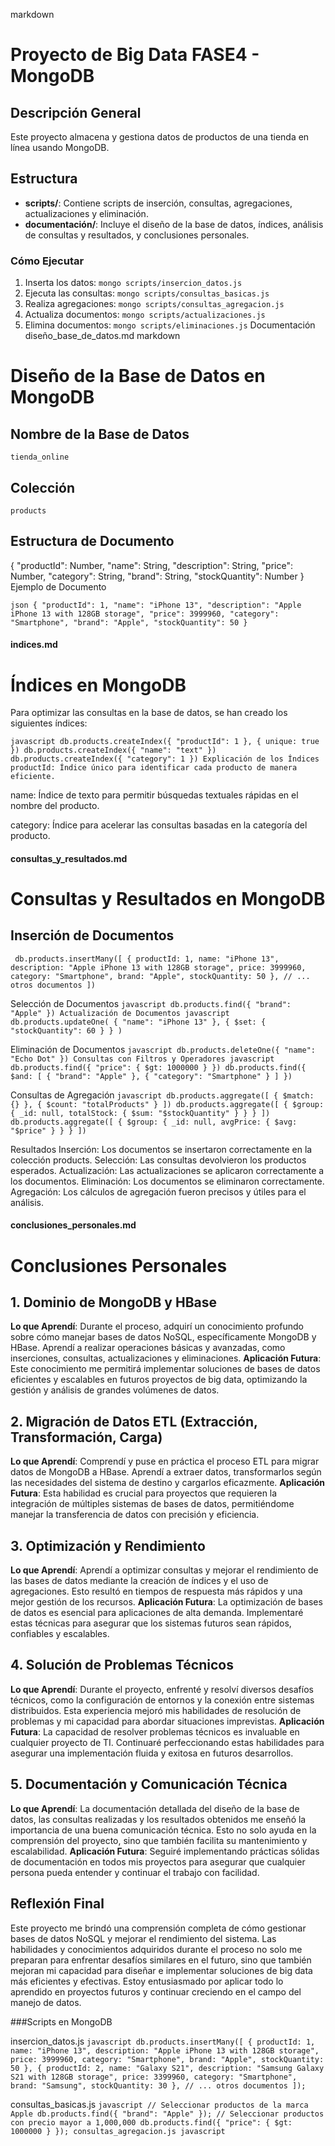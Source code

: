 markdown
# Proyecto de Big Data FASE4 - MongoDB

## Descripción General
Este proyecto almacena y gestiona datos de productos de una tienda en línea usando MongoDB.

## Estructura
- **scripts/**: Contiene scripts de inserción, consultas, agregaciones, actualizaciones y eliminación.
- **documentación/**: Incluye el diseño de la base de datos, índices, análisis de consultas y resultados, y conclusiones personales.

### Cómo Ejecutar
1. Inserta los datos: `mongo scripts/insercion_datos.js`
2. Ejecuta las consultas: `mongo scripts/consultas_basicas.js`
3. Realiza agregaciones: `mongo scripts/consultas_agregacion.js`
4. Actualiza documentos: `mongo scripts/actualizaciones.js`
5. Elimina documentos: `mongo scripts/eliminaciones.js`
Documentación
diseño_base_de_datos.md
markdown
# Diseño de la Base de Datos en MongoDB

## Nombre de la Base de Datos
`tienda_online`

## Colección
`products`

## Estructura de Documento

{
    "productId": Number,
    "name": String,
    "description": String,
    "price": Number,
    "category": String,
    "brand": String,
    "stockQuantity": Number
}
Ejemplo de Documento

`json
{
    "productId": 1,
    "name": "iPhone 13",
    "description": "Apple iPhone 13 with 128GB storage",
    "price": 3999960,
    "category": "Smartphone",
    "brand": "Apple",
    "stockQuantity": 50
}`

#### indices.md

# Índices en MongoDB

Para optimizar las consultas en la base de datos, se han creado los siguientes índices:

`javascript
db.products.createIndex({ "productId": 1 }, { unique: true })
db.products.createIndex({ "name": "text" })
db.products.createIndex({ "category": 1 })
Explicación de los Índices
productId: Índice único para identificar cada producto de manera eficiente.`

name: Índice de texto para permitir búsquedas textuales rápidas en el nombre del producto.

category: Índice para acelerar las consultas basadas en la categoría del producto.


#### consultas_y_resultados.md

# Consultas y Resultados en MongoDB

## Inserción de Documentos
`
db.products.insertMany([
  { productId: 1, name: "iPhone 13", description: "Apple iPhone 13 with 128GB storage", price: 3999960, category: "Smartphone", brand: "Apple", stockQuantity: 50 },
  // ... otros documentos
])`


Selección de Documentos
`javascript
db.products.find({ "brand": "Apple" })
Actualización de Documentos
javascript
db.products.updateOne(
    { "name": "iPhone 13" },
    { $set: { "stockQuantity": 60 } }
)`

Eliminación de Documentos
`javascript
db.products.deleteOne({ "name": "Echo Dot" })
Consultas con Filtros y Operadores
javascript
db.products.find({ "price": { $gt: 1000000 } })
db.products.find({ $and: [ { "brand": "Apple" }, { "category": "Smartphone" } ] })`

Consultas de Agregación
`javascript
db.products.aggregate([
    { $match: {} },
    { $count: "totalProducts" }
])
db.products.aggregate([
    { $group: { _id: null, totalStock: { $sum: "$stockQuantity" } } }
])
db.products.aggregate([
    { $group: { _id: null, avgPrice: { $avg: "$price" } } }
])`

Resultados
Inserción: Los documentos se insertaron correctamente en la colección products.
Selección: Las consultas devolvieron los productos esperados.
Actualización: Las actualizaciones se aplicaron correctamente a los documentos.
Eliminación: Los documentos se eliminaron correctamente.
Agregación: Los cálculos de agregación fueron precisos y útiles para el análisis.


#### conclusiones_personales.md

# Conclusiones Personales

## 1. Dominio de MongoDB y HBase
**Lo que Aprendí**: Durante el proceso, adquirí un conocimiento profundo sobre cómo manejar bases de datos NoSQL, específicamente MongoDB y HBase. Aprendí a realizar operaciones básicas y avanzadas, como inserciones, consultas, actualizaciones y eliminaciones.
**Aplicación Futura**: Este conocimiento me permitirá implementar soluciones de bases de datos eficientes y escalables en futuros proyectos de big data, optimizando la gestión y análisis de grandes volúmenes de datos.

## 2. Migración de Datos ETL (Extracción, Transformación, Carga)
**Lo que Aprendí**: Comprendí y puse en práctica el proceso ETL para migrar datos de MongoDB a HBase. Aprendí a extraer datos, transformarlos según las necesidades del sistema de destino y cargarlos eficazmente.
**Aplicación Futura**: Esta habilidad es crucial para proyectos que requieren la integración de múltiples sistemas de bases de datos, permitiéndome manejar la transferencia de datos con precisión y eficiencia.

## 3. Optimización y Rendimiento
**Lo que Aprendí**: Aprendí a optimizar consultas y mejorar el rendimiento de las bases de datos mediante la creación de índices y el uso de agregaciones. Esto resultó en tiempos de respuesta más rápidos y una mejor gestión de los recursos.
**Aplicación Futura**: La optimización de bases de datos es esencial para aplicaciones de alta demanda. Implementaré estas técnicas para asegurar que los sistemas futuros sean rápidos, confiables y escalables.

## 4. Solución de Problemas Técnicos
**Lo que Aprendí**: Durante el proyecto, enfrenté y resolví diversos desafíos técnicos, como la configuración de entornos y la conexión entre sistemas distribuidos. Esta experiencia mejoró mis habilidades de resolución de problemas y mi capacidad para abordar situaciones imprevistas.
**Aplicación Futura**: La capacidad de resolver problemas técnicos es invaluable en cualquier proyecto de TI. Continuaré perfeccionando estas habilidades para asegurar una implementación fluida y exitosa en futuros desarrollos.

## 5. Documentación y Comunicación Técnica
**Lo que Aprendí**: La documentación detallada del diseño de la base de datos, las consultas realizadas y los resultados obtenidos me enseñó la importancia de una buena comunicación técnica. Esto no solo ayuda en la comprensión del proyecto, sino que también facilita su mantenimiento y escalabilidad.
**Aplicación Futura**: Seguiré implementando prácticas sólidas de documentación en todos mis proyectos para asegurar que cualquier persona pueda entender y continuar el trabajo con facilidad.

## Reflexión Final
Este proyecto me brindó una comprensión completa de cómo gestionar bases de datos NoSQL y mejorar el rendimiento del sistema. Las habilidades y conocimientos adquiridos durante el proceso no solo me preparan para enfrentar desafíos similares en el futuro, sino que también mejoran mi capacidad para diseñar e implementar soluciones de big data más eficientes y efectivas. Estoy entusiasmado por aplicar todo lo aprendido en proyectos futuros y continuar creciendo en el campo del manejo de datos.


###Scripts en MongoDB

insercion_datos.js
`javascript
db.products.insertMany([
  { productId: 1, name: "iPhone 13", description: "Apple iPhone 13 with 128GB storage", price: 3999960, category: "Smartphone", brand: "Apple", stockQuantity: 50 },
  { productId: 2, name: "Galaxy S21", description: "Samsung Galaxy S21 with 128GB storage", price: 3399960, category: "Smartphone", brand: "Samsung", stockQuantity: 30 },
  // ... otros documentos
]);`

consultas_basicas.js
`javascript
// Seleccionar productos de la marca Apple
db.products.find({ "brand": "Apple" });
// Seleccionar productos con precio mayor a 1,000,000
db.products.find({ "price": { $gt: 1000000 } });
consultas_agregacion.js
javascript`
